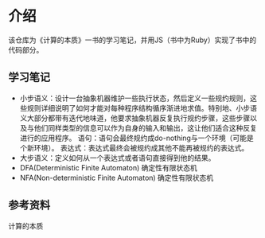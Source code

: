# 介绍
该仓库为《计算的本质》一书的学习笔记，并用JS（书中为Ruby）实现了书中的代码部分。
## 学习笔记
- 小步语义：设计一台抽象机器维护一些执行状态，然后定义一些规约规则，这些规则详细说明了如何才能对每种程序结构循序渐进地求值。特别地、小步语义大部分都带有迭代地味道，他要求抽象机器反复执行规约步骤，这些步骤以及与他们同样类型的信息可以作为自身的输入和输出，这让他们适合这种反复进行的应用程序。
语句：语句会最终规约成do-nothing与一个环境（可能是个新环境）。
表达式：表达式最终会被规约成其他不能再被规约的表达式。
- 大步语义：定义如何从一个表达式或者语句直接得到他的结果。
- DFA(Deterministic Finite Automaton) 确定性有限状态机
- NFA(Non-deterministic Finite Automaton) 确定性有限状态机
## 参考资料
计算的本质
